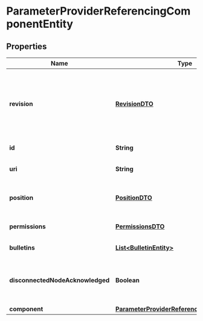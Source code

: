 
# ParameterProviderReferencingComponentEntity

## Properties
Name | Type | Description | Notes
------------ | ------------- | ------------- | -------------
**revision** | [**RevisionDTO**](RevisionDTO.md) | The revision for this request/response. The revision is required for any mutable flow requests and is included in all responses. |  [optional]
**id** | **String** | The id of the component. |  [optional]
**uri** | **String** | The URI for futures requests to the component. |  [optional]
**position** | [**PositionDTO**](PositionDTO.md) | The position of this component in the UI if applicable. |  [optional]
**permissions** | [**PermissionsDTO**](PermissionsDTO.md) | The permissions for this component. |  [optional]
**bulletins** | [**List&lt;BulletinEntity&gt;**](BulletinEntity.md) | The bulletins for this component. |  [optional]
**disconnectedNodeAcknowledged** | **Boolean** | Acknowledges that this node is disconnected to allow for mutable requests to proceed. |  [optional]
**component** | [**ParameterProviderReferencingComponentDTO**](ParameterProviderReferencingComponentDTO.md) |  |  [optional]




